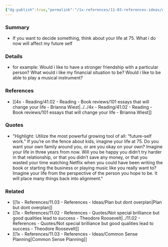 ```yaml
---
{"dg-publish":true,"permalink":"/1x-references/11-03-references-ideas/decision-tool-what-would-my-future-self-like/","dgHomeLink":true,"dgPassFrontmatter":false,"dgShowBacklinks":true,"dgShowLocalGraph":false,"dgShowInlineTitle":true}
---
```



### Summary
- If you want to decide something, think about your life at 75. What i do now will affect my future self

### Details
- for example: Would i like to have a stronger friendship with a particular person? What would i like my financial situation to be? Would i like to be able to play a musical instrument? 

### References
- [[4x - Reading/41.02 - Reading - Book reviews/101 essays that will change your life - Brianna Wiest|../../4x - Reading/41.02 - Reading - Book reviews/101 essays that will change your life - Brianna Wiest]]

### Quotes
- "Highlight: Utilize the most powerful growing tool of all: “future-self work.” If you’re on the fence about kids, imagine your life at 75. Do you want your own family around you, or are you okay on your own? Imagine your life in three years from now. Will you be happy you didn’t try harder in that relationship, or that you didn’t save any money, or that you wasted your time watching Netflix when you could have been writing the book or starting the business or playing music like you really want to? Imagine your life from the perspective of the person you hope to be. It will place many things back into alignment."

### Related
- [[1x - References/11.03 - References - Ideas/Plan but dont overplan|Plan but dont overplan]]
- [[1x - References/11.02 - References - Quotes/Not special brilliance but good qualities lead to success - Theodore Roosevelt|../11.02 - References - Quotes/Not special brilliance but good qualities lead to success - Theodore Roosevelt]]
- [[1x - References/11.03 - References - Ideas/Common Sense Planning|Common Sense Planning]]